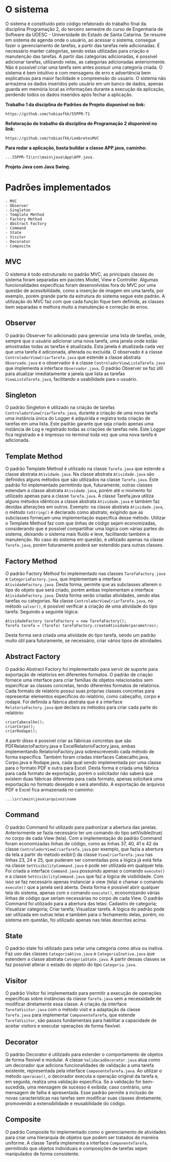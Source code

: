 # O sistema

O sistema é constituído pelo código refatorado do trabalho final da disciplina Programação 2, do terceiro semestre do curso de Engenharia de Software da UDESC - Universidade do Estado de Santa Catarina. Se resume em sistema de agenda onde o usuário, ao acessar o sistema, consegue fazer o gerenciamento de tarefas, a partir das tarefas nele adicionadas. É necessário manter categorias, sendo estas utilizadas para criação e manutenção das tarefas. A partir das categorias adicionadas, é possível adicionar tarefas, utilizando nelas, as categorias adicionadas anteriormente. Não é possível criar uma tarefa sem antes possuir uma categoria criada. O sistema é bem intuitivo e com mensagens de erro e advertência bem explicativas para maior facilidade e compreensão do usuário. O sistema não armazena os dados inseridos pelo usuário em um banco de dados, apenas guarda em memória local as informações durante a execução da aplicação, perdendo todos os dados inseridos após fechar a aplicação.

**Trabalho 1 da disciplina de Padrões de Projeto disponível no link:** 

    https://github.com/tobiasfkk/55PPR-T1

**Refatoração do trabalho da disciplina de Programação 2 disponível no link:**
    
    https://github.com/tobiasfkk/LembretesMVC

**Para rodar a aplicação, basta buildar a classe APP.java, caminho:**

    ...55PPR-T1\src\main\java\App\APP.java.

**Projeto Java com Java Swing.**

# Padrões implementados

    - MVC
    - Observer
    - Singleton
    - Template Method
    - Factory Method
    - Abstract Factory
    - Command
    - State
    - Visitor
    - Decorator
    - Composite

## MVC

O sistema é todo estruturado no padrão MVC, as principais classes do sistema foram separadas em pacotes Model, View e Controller. Algumas funcionalidades específicas foram desenvolvidas fora do MVC por uma questão de acessibilidade, como a inserção de imagem em uma tarefa, por exemplo, porém grande parte da estrutura do sistema segue este padrão. A utilização do MVC faz com que cada função fique bem definida, as classes bem separadas e melhora muito a manutenção e correção de erros.

## Observer

O padrão Observer foi adicionado para gerenciar uma lista de tarefas, onde, sempre que o usuário adicionar uma nova tarefa, uma janela onde estão amostradas todas as tarefas é atualizada. Esta janela é atualizada cada vez que uma tarefa é adicionada, alterada ou excluída. O observado é a classe `ControladorViewCriarTarefa.java` que estende a classe abstrata `Observado.java` e o observador é a classe `ControladorViewListaTarefa.java` que implementa a interface `Observador.java`. O padrão Observer se faz útil para atualizar imediatamente a janela que lista as tarefas `ViewListaTarefa.java`, facilitando a usabilidade para o usuário.

## Singleton

O padrão Singleton é utilizado na criação de tarefas `ControladorViewCriarTarefa.java`, durante a criação de uma nova tarefa uma instância única do Logger é adquirida e registra toda criação de tarefas em uma lista. Este padrão garante que seja criado apenas uma instância de Log e registrado todas as criações de tarefas nele. 
Este Logger fica registrado e é impresso no terminal toda vez que uma nova tarefa é adicionada.

## Template Method

O padrão Template Method é utilizado na classe `Tarefa.java` que estende a classe abstrata `Atividade.java`. Na classe abstrata `Atividade.java` são definidos alguns métodos que são utilizados na classe `Tarefa.java`. Este padrão foi implementado permitindo que, futuramente, outras classes estendam a classe abstrata `Atividade.java`, porém até o momento foi utilizado apenas para a classe `Tarefa.java`. A classe Tarefa.java utiliza alguns métodos idênticos a classe abstrata `Atividade.java` e também faz devidas alterações em outros.
Exemplo: na classe abstrata `Atividade.java`, o método `toString()` é declarado como abstrato, exigindo que as subclasses forneçam uma implementação específica desse método.
Utilizar o Template Method faz com que linhas de código sejam economizadas, considerando que é possível compartilhar uma lógica com várias partes do sistema, deixando o sistema mais fluido e leve, facilitando também a manutenção. No caso do sistema em questão, é utilizado apenas na classe `Tarefa.java`, porém futuramente poderá ser estendido para outras classes.

## Factory Method

O padrão Factory Method foi implementado nas classes `TarefaFactory.java` e `CategoriaFactory.java`, que implementam a interface `AtividadeFactory.java`. Desta forma, permite que as subclasses alterem o tipo do objeto que será criado, porém ambas implementam a interface `AtividadeFactory.java`. Desta forma serão criadas atividades, sendo elas tarefas ou categorias.
Na classe `ControladorViewCriarTarefa.java`, no método `salvar()`, é possível verificar a criação de uma atividade do tipo tarefa. Seguindo a seguinte lógica:

    AtividadeFactory tarefaFactory = new TarefaFactory();
    Tarefa tarefa = (Tarefa) tarefaFactory.createAtividade(parametros);
Desta forma será criada uma atividade do tipo tarefa, sendo um padrão muito útil para futuramente, se necessário, criar vários tipos de atividades. 
    
## Abstract Factory

O padrão Abstract Factory foi implementado para servir de suporte para exportação de relatórios em diferentes formatos. O padrão de criação fornece uma interface para criar famílias de objetos relacionados sem especificar as classes concretas, tendo diferentes formatos de relatórios. Cada formato de relatório possui suas próprias classes concretas para representar elementos específicos do relatório, como cabeçalho, corpo e rodapé. Foi definida a fábrica abstrata que é a interface `RelatorioFactory.java` que declara os métodos para criar cada parte do relatório:
    
    criarCabecalho(); 
    criarCorpo();
    criarRodape();

A partir disso é possível criar as fábricas concretas que são PDFRelatorioFactory.java e ExcelRelatorioFactory.java, ambas implementando RelatorioFactory.java sobrescrevendo cada método de forma específica. Também foram criadas interfaces Cabecalho.java, Corpo.java e Rodape.java, cada qual sendo implementada por uma classe para o formato PDF e outra para Excel. Desta forma é criada uma fábrica para cada formato de exportação, porém o solicitador não saberá que existem duas fábricas diferentes para cada formato, apenas solicitará uma exportação no formato desejado e será atendido.
A exportação de arquivos PDF e Excel fica armazenada no caminho:

    ...\src\main\java\arquivos\nome

## Command

O padrão Command foi utilizado para padronizar a abertura das janelas. Anteriormente se fazia necessário ter um comando do tipo setVisible(true) no corpo de cada View (tela). Com a implementação do padrão Command foram economizadas linhas de código, como as linhas 37, 40, 41 e 42 da classe  `ControladorViewCriarTarefa.java` por exemplo, que fazia a abertura da tela a partir do metodo exibir() da classe `ViewCriarTarefa.java` nas linhas 23, 24 e 25, que puderam ser comentadas pois a lógica já está feita na classe `SetVisibilityCommand.java` e pode ser utilizada em qualquer tela. Foi criada a interface `Command.java` possuindo apenas o comando `execute()` e a classe `SetVisibilityCommand.java` que faz a lógica de visibilidade. Com isso se faz necessário apenas instanciar a view (tela) e chamar o comando `execute()` que a janela será aberta. Desta forma é possível abrir qualquer tela do sistema, apenas com o comando `execute()`, economizando várias linhas de código que seriam necessárias no corpo de cada View.
O padrão Command foi utilizado para a abertura das telas:
Cadastro de categoria;
Visualizar categoria;
Criar tarefa;
Visualizar tarefa.
A lógica do padrão pode ser utilizada em outras telas e também para o fechamento delas, porém, no sistema em questão, foi utilizado apenas nas telas descritas acima.

## State

O padrão state foi utilizado para setar uma categoria como ativa ou inativa. Faz uso das classes `CategoriaAtiva.java` e `CategoriaInativa.java` que estendem a classe abstrata `CategoriaState.java`. A partir dessas classes se faz possível alterar o estado do objeto do tipo `Categoria.java`.

## Visitor

O padrão Visitor foi implementado para permitir a execução de operações específicas sobre instâncias da classe `Tarefa.java` sem a necessidade de modificar diretamente essa classe. A criação da interface `TarefaVisitor.java` com o método visit e a adaptação da classe `Tarefa.java` para implementar `ComponenteTarefa`, que estende `TarefaVisitor`, são passos fundamentais para habilitar a capacidade de aceitar visitors e executar operações de forma flexível.

## Decorator

O padrão Decorator é utilizado para estender o comportamento de objetos de forma flexível e modular. A classe `ValidacaoDecorator.java` atua como um decorador que adiciona funcionalidades de validação a uma tarefa existente, representada pela interface `ComponenteTarefa.java`. Ao utilizar o método `operacao()`, o decorador executa a operação original da tarefa e, em seguida, realiza uma validação específica. Se a validação for bem-sucedida, uma mensagem de sucesso é exibida; caso contrário, uma mensagem de falha é apresentada. Esse padrão permite a inclusão de novas características nas tarefas sem modificar suas classes diretamente, promovendo a extensibilidade e reusabilidade do código.

## Composite

O padrão Composite foi implementado como o gerenciamento de atividades para criar uma hierarquia de objetos que podem ser tratados de maneira uniforme. A classe Tarefa implementa a interface `ComponenteTarefa`, permitindo que objetos individuais e composições de tarefas sejam manipulados de forma consistente.
